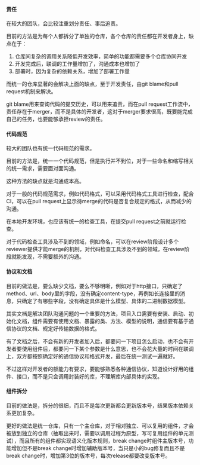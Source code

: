 #### 责任

在较大的团队，会比较注重划分责任、事后追责。

目前的方法是为每个人都拆分了单独的仓库，各个仓库的责任都在开发者身上，缺点在于：

1. 仓库间复杂的调用关系降低开发效率，简单的功能都需要多个仓库协同开发
2. 开发完成后，联调的工作量增加了，沟通成本也增加了
3. 部署时，因为复杂的依赖关系，增加了部署工作量

而统一的仓库显著的会解决上面的缺点，至于开发责任，由git blame和pull request机制来解决。

git blame用来查询代码的提交历史，可以用来追责，而在pull request工作流中，责任存在于merger，而不是具体的开发者，这对于merger要求很高，既要能完成自己的任务，也要能够承担review的责任。

#### 代码规范

较大的团队也有统一代码规范的需求。

目前的方法是，统一一个代码规范，但是执行并不到位，对于一些命名和缩写相关的统一需求，需要面对面沟通。

这种方法的缺点就是沟通成本高。

对于一般的代码规范需求，例如代码格式，可以采用代码格式工具进行检查，配合CI，可以在pull request上显示待merge的代码是否复合规定的格式，从而减少的沟通。

在本地开发环境，也应该有统一的检查工具，在提交pull request之前就运行检查。

对于代码检查工具涉及不到的领域，例如命名，可以在review阶段设计多个reviewer提供才能merge的机制，对代码检查工具涉及不到的领域，在review阶段就能发现，不需要额外的沟通。

#### 协议和文档

目前的做法是，要么缺少文档，要么不够明晰，例如对于http接口，只确定了method、url、body里的字段，没有确定content-type，再例如长连接里的消息，只确定了有哪些字段，没有确定具体是什么模型、具体的二进制数据模型。

其实文档是解决团队沟通问题的一个重要的方法，项目入口需要有安装、启动、初始化文档，组件需要有使用文档、暴露的类、方法、模型的说明，通信要有基于通信协议的文档、规定好传输数据的格式。

有了文档之后，不会有新的开发者加入后，都要问一下项目怎么启动，也不会有开发者要使用组件后，都要问一下某个参数是什么意思，也不会花大量的时间在联调上，双方都按照确定好的通信协议和格式开发，最后在统一测试一遍就好。

不过这样对开发者的额能力有要求，要能够熟悉各种通信协议，知道设计好用的组件、接口，而不是只会调用封装好的库，不理解库内部具体的实现。

#### 组件拆分

目前的做法是，拆分的很细，而且不是每次更新都会更新版本号，结果版本依赖关系更加复杂。

更好的做法是统一仓库，只有一个主仓库，对于相对独立、可以复用的组件，才会被放到独立的仓库（抽取出来时，需要以调用过程为原型，写可复用组件的单元测试），而且所有的组件都实现语义化版本规则，break change时组件主版本号，功能增加但不是break change时增加辅助版本号，当只是小的bug修复而且不是break change时，增加第3位的版本号，每次release都要改变版本号。
